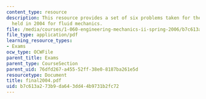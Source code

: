 ```yaml
---
content_type: resource
description: This resource provides a set of six problems taken for the final exam
  held in 2004 for fluid mechanics.
file: /media/courses/1-060-engineering-mechanics-ii-spring-2006/b7c613a273b9da643dd44b9731b2fc72_final2004.pdf
file_type: application/pdf
learning_resource_types:
- Exams
ocw_type: OCWFile
parent_title: Exams
parent_type: CourseSection
parent_uid: 76dfd267-a455-52ff-38e0-8187ba261e5d
resourcetype: Document
title: final2004.pdf
uid: b7c613a2-73b9-da64-3dd4-4b9731b2fc72
---
```

